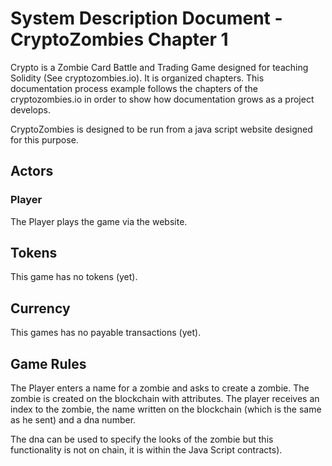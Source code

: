 # System Description Document - CryptoZombies Chapter 1

Crypto is a Zombie Card Battle and Trading Game designed for teaching Solidity (See cryptozombies.io).  It is organized chapters.  This documentation process example follows the chapters of the cryptozombies.io in order to show how documentation grows as a project develops.

CryptoZombies is designed to be run from a java script website designed for this purpose.

## Actors

### Player
The Player plays the game via the website.

## Tokens
This game has no tokens (yet).

## Currency
This games has no payable transactions (yet).

## Game Rules
The Player enters a name for a zombie and asks to create a zombie.  The zombie is created on the blockchain with attributes.  The player receives an index to the zombie, the name written on the blockchain (which is the same as he sent) and a dna number.  

The dna can be used to specify the looks of the zombie but this functionality is not on chain, it is within the Java Script contracts).

